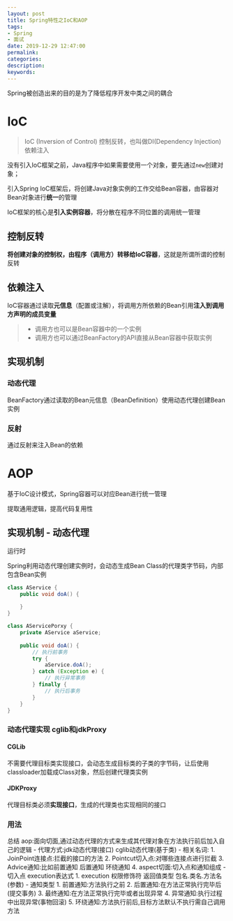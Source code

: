 ```yaml
---
layout: post
title: Spring特性之IoC和AOP
tags:
- Spring
- 面试
date: 2019-12-29 12:47:00
permalink:
categories:
description:
keywords:
---
```


Spring被创造出来的目的是为了降低程序开发中类之间的耦合

# IoC

> IoC (Inversion of Control) 控制反转，也叫做DI(Dependency Injection) 依赖注入

没有引入IoC框架之前，Java程序中如果需要使用一个对象，要先通过`new`创建对象；

引入Spring IoC框架后，将创建Java对象实例的工作交给Bean容器，由容器对Bean对象进行**统一**的管理

IoC框架的核心是**引入实例容器**，将分散在程序不同位置的调用统一管理

## 控制反转

**将创建对象的控制权，由程序（调用方）转移给IoC容器**，这就是所谓所谓的控制反转

## 依赖注入

IoC容器通过读取**元信息**（配置或注解），将调用方所依赖的Bean引用**注入到调用方声明的成员变量**

> - 调用方也可以是Bean容器中的一个实例
> - 调用方也可以通过BeanFactory的API直接从Bean容器中获取实例

## 实现机制

### 动态代理

BeanFactory通过读取的Bean元信息（BeanDefinition）使用动态代理创建Bean实例

### 反射

通过反射来注入Bean的依赖



# AOP

基于IoC设计模式，Spring容器可以对应Bean进行统一管理

提取通用逻辑，提高代码复用性



## 实现机制 - 动态代理

运行时

Spring利用动态代理创建实例时，会动态生成Bean Class的代理类字节码，内部包含Bean实例

```java
class AService {
    public void doA() {
        
    }
}
```

```java
class AServicePorxy {
    private AService aService;
    
    public void doA() {
        // 执行前事务
        try {
            aService.doA();
        } catch (Exception e) {
            // 执行异常事务
        } finally {
            // 执行后事务
        }  
    }
}
```

### 动态代理实现 cglib和jdkProxy

#### CGLib

不需要代理目标类实现接口，会动态生成目标类的子类的字节码，让后使用classloader加载成Class对象，然后创建代理类实例

#### JDKProxy

代理目标类必须**实现接口**，生成的代理类也实现相同的接口

### 用法

总结 aop:面向切面,通过动态代理的方式来生成其代理对象在方法执行前后加入自己的逻辑 - 代理方式:jdk动态代理(接口)  cglib动态代理(基于类) - 相关名词:  1. JoinPoint连接点:拦截的接口的方法  2. Pointcut切入点:对哪些连接点进行拦截  3. Advice通知:比如前置通知 后置通知 环绕通知  4. aspect切面:切入点和通知组成 - 切入点 execution表达式  1. execution 权限修饰符 返回值类型 包名.类名.方法名(参数) - 通知类型  1. 前置通知:方法执行之前  2. 后置通知:在方法正常执行完毕后(提交事务)  3. 最终通知:在方法正常执行完毕或者出现异常  4. 异常通知:执行过程中出现异常(事物回滚)  5. 环绕通知:方法执行前后,目标方法默认不执行需自己调用方法